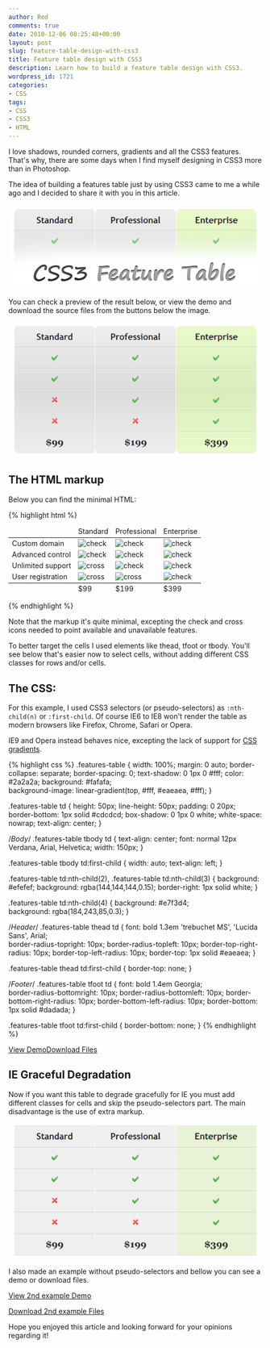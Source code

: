 ```yaml
---
author: Red
comments: true
date: 2010-12-06 08:25:48+00:00
layout: post
slug: feature-table-design-with-css3
title: Feature table design with CSS3
description: Learn how to build a feature table design with CSS3.
wordpress_id: 1721
categories:
- CSS
tags:
- CSS
- CSS3
- HTML
---
```


I love shadows, rounded corners, gradients and all the CSS3 features. That's why, there are some days when I find myself designing in CSS3 more than in Photoshop. 

The idea of building a features table just by using CSS3 came to me a while ago and I decided to share it with you in this article.

[![Feature table design with CSS3](/wp-content/uploads/2010/12/css3-feature-table.png)](/feature-table-design-with-css3)

<!-- more -->

You can check a preview of the result below, or view the demo and download the source files from the buttons below the image.

![](/wp-content/uploads/2010/12/feature-table-preview.png)

## The HTML markup

Below you can find the minimal HTML:

{% highlight html %}
<table class="features-table">
  <thead>
    <tr>
      <td></td>
      <td>Standard</td>
      <td>Professional</td>
      <td>Enterprise</td>
    </tr>
  </thead>
  <tfoot>
    <tr>
      <td></td>
      <td>$99</td>
      <td>$199</td>
      <td>$399</td>
    </tr>
  </tfoot>          
  <tbody>
    <tr>
      <td>Custom domain</td>
      <td><img src="check.png" width="16" height="16" alt="check"></td>
      <td><img src="check.png" width="16" height="16" alt="check"></td>
      <td><img src="check.png" width="16" height="16" alt="check"></td>     
    </tr>
    <tr>
      <td>Advanced control</td>
      <td><img src="check.png" width="16" height="16" alt="check"></td>
      <td><img src="check.png" width="16" height="16" alt="check"></td>
      <td><img src="check.png" width="16" height="16" alt="check"></td>     
    </tr>
    <tr>
      <td>Unlimited support</td>
      <td><img src="cross.png" width="16" height="16" alt="cross"></td>
      <td><img src="check.png" width="16" height="16" alt="check"></td>
      <td><img src="check.png" width="16" height="16" alt="check"></td>
    </tr>
    <tr>
      <td>User registration</td>
      <td><img src="cross.png" width="16" height="16" alt="cross"></td>
      <td><img src="cross.png" width="16" height="16" alt="cross"></td>
      <td><img src="check.png" width="16" height="16" alt="check"></td>
    </tr>
  </tbody>
</table>
{% endhighlight %} 

Note that the markup it's quite minimal, excepting the check and cross icons needed to point available and unavailable features.

To better target the cells I used elements like thead, tfoot or tbody. You'll see below that's easier now to select cells, without adding different CSS classes for rows and/or cells.

## The CSS:

For this example, I used CSS3 selectors (or pseudo-selectors) as `:nth-child(n)` or `:first-child`. Of course IE6 to IE8 won't render the table as modern browsers like Firefox, Chrome, Safari or Opera.

IE9 and Opera instead behaves nice, excepting the lack of support for [CSS gradients](/css-gradients-quick-tutorial).

{% highlight css %}
.features-table {
  width: 100%;
  margin: 0 auto;
  border-collapse: separate;
  border-spacing: 0;
  text-shadow: 0 1px 0 #fff;
  color: #2a2a2a;
  background: #fafafa;  
  background-image: linear-gradient(top, #fff, #eaeaea, #fff);
}

.features-table td {
  height: 50px;
  line-height: 50px;
  padding: 0 20px;
  border-bottom: 1px solid #cdcdcd;
  box-shadow: 0 1px 0 white;
  white-space: nowrap;
  text-align: center;
}

/*Body*/
.features-table tbody td {
  text-align: center;
  font: normal 12px Verdana, Arial, Helvetica;
  width: 150px;
}

.features-table tbody td:first-child {
  width: auto;
  text-align: left;
}

.features-table td:nth-child(2), 
.features-table td:nth-child(3) {
  background: #efefef;
  background: rgba(144,144,144,0.15);
  border-right: 1px solid white;
}


.features-table td:nth-child(4) {
  background: #e7f3d4;  
  background: rgba(184,243,85,0.3);
}

/*Header*/
.features-table thead td {
  font: bold 1.3em 'trebuchet MS', 'Lucida Sans', Arial;  
  border-radius-topright: 10px;
  border-radius-topleft: 10px; 
  border-top-right-radius: 10px;
  border-top-left-radius: 10px;
  border-top: 1px solid #eaeaea; 
}

.features-table thead td:first-child {
  border-top: none;
}

/*Footer*/
.features-table tfoot td {
  font: bold 1.4em Georgia;  
  border-radius-bottomright: 10px;
  border-radius-bottomleft: 10px; 
  border-bottom-right-radius: 10px;
  border-bottom-left-radius: 10px;
  border-bottom: 1px solid #dadada;
}

.features-table tfoot td:first-child {
  border-bottom: none;
}
{% endhighlight %}   

[View Demo](/wp-content/uploads/2010/12/feature-table.html)[Download Files](/wp-content/uploads/2010/12/feature-table.zip)


## IE Graceful Degradation

Now if you want this table to degrade gracefully for IE you must add different classes for cells and skip the pseudo-selectors part. The main disadvantage is the use of extra markup.

![](/wp-content/uploads/2010/12/feature-table-ie-preview.png)

I also made an example without pseudo-selectors and bellow you can see a demo or download files.

[View 2nd example Demo](/wp-content/uploads/2010/12/feature-table-ie.html)

[Download 2nd example Files](/wp-content/uploads/2010/12/feature-table-ie.zip)

Hope you enjoyed this article and looking forward for your opinions regarding it!